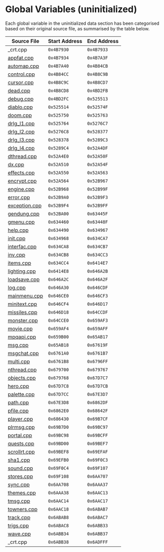 # Global Variables (uninitialized)

Each global variable in the uninitialized data section has been categorised based on their original source file, as summarised by the table below.

| Source File                     | Start Address | End Address |
|---------------------------------|---------------|-------------|
| _crt.cpp                        | `0x4B7930`    | `0x4B7933`  |
| [appfat.cpp](appfat.md)         | `0x4B7934`    | `0x4B7A3F`  |
| [automap.cpp](automap.md)       | `0x4B7A40`    | `0x4B84CB`  |
| [control.cpp](control.md)       | `0x4B84CC`    | `0x4B8C9B`  |
| [cursor.cpp](cursor.md)         | `0x4B8C9C`    | `0x4B8CD7`  |
| [dead.cpp](dead.md)             | `0x4B8CD8`    | `0x4BD2FB`  |
| [debug.cpp](debug.md)           | `0x4BD2FC`    | `0x525513`  |
| [diablo.cpp](diablo.md)         | `0x525514`    | `0x52574F`  |
| [doom.cpp](doom.md)             | `0x525750`    | `0x525763`  |
| [drlg_l1.cpp](drlg_l1.md)       | `0x525764`    | `0x5276C7`  |
| [drlg_l2.cpp](drlg_l2.md)       | `0x5276C8`    | `0x528377`  |
| [drlg_l3.cpp](drlg_l3.md)       | `0x528378`    | `0x5289C3`  |
| [drlg_l4.cpp](drlg_l4.md)       | `0x5289C4`    | `0x52A4DF`  |
| [dthread.cpp](dthread.md)       | `0x52A4E0`    | `0x52A50F`  |
| [dx.cpp](dx.md)                 | `0x52A510`    | `0x52A54F`  |
| [effects.cpp](effects.md)       | `0x52A550`    | `0x52A563`  |
| [encrypt.cpp](encrypt.md)       | `0x52A564`    | `0x52B967`  |
| [engine.cpp](engine.md)         | `0x52B968`    | `0x52B99F`  |
| [error.cpp](error.md)           | `0x52B9A0`    | `0x52B9F3`  |
| [exception.cpp](exception.md)   | `0x52B9F4`    | `0x52B9FF`  |
| [gendung.cpp](gendung.md)       | `0x52BA00`    | `0x63445F`  |
| [gmenu.cpp](gmenu.md)           | `0x634460`    | `0x63448F`  |
| [help.cpp](help.md)             | `0x634490`    | `0x634967`  |
| [init.cpp](init.md)             | `0x634968`    | `0x634CA7`  |
| [interfac.cpp](interfac.md)     | `0x634CA8`    | `0x634CB7`  |
| [inv.cpp](inv.md)               | `0x634CB8`    | `0x634CC3`  |
| [items.cpp](items.md)           | `0x634CC4`    | `0x6414E7`  |
| [lighting.cpp](lighting.md)     | `0x6414E8`    | `0x646A2B`  |
| [loadsave.cpp](loadsave.md)     | `0x646A2C`    | `0x646A2F`  |
| [log.cpp](log.md)               | `0x646A30`    | `0x646CDF`  |
| [mainmenu.cpp](mainmenu.md)     | `0x646CE0`    | `0x646CF3`  |
| [minitext.cpp](minitext.md)     | `0x646CF4`    | `0x646D17`  |
| [missiles.cpp](missiles.md)     | `0x646D18`    | `0x64CCDF`  |
| [monster.cpp](monster.md)       | `0x64CCE0`    | `0x659AF3`  |
| [movie.cpp](movie.md)           | `0x659AF4`    | `0x659AFF`  |
| [mpqapi.cpp](mpqapi.md)         | `0x659B00`    | `0x65AB17`  |
| [msg.cpp](msg.md)               | `0x65AB18`    | `0x67619F`  |
| [msgchat.cpp](msgchat.md)       | `0x6761A0`    | `0x6761B7`  |
| [multi.cpp](multi.md)           | `0x6761B8`    | `0x6796FF`  |
| [nthread.cpp](nthread.md)       | `0x679700`    | `0x679767`  |
| [objects.cpp](objects.md)       | `0x679768`    | `0x67D7C7`  |
| [hero.cpp](hero.md)             | `0x67D7C8`    | `0x67D7CB`  |
| [palette.cpp](palette.md)       | `0x67D7CC`    | `0x67E3D7`  |
| [path.cpp](path.md)             | `0x67E3D8`    | `0x6862DF`  |
| [pfile.cpp](pfile.md)           | `0x6862E0`    | `0x68642F`  |
| [player.cpp](player.md)         | `0x686430`    | `0x69B7CF`  |
| [plrmsg.cpp](plrmsg.md)         | `0x69B7D0`    | `0x69BC97`  |
| [portal.cpp](portal.md)         | `0x69BC98`    | `0x69BCFF`  |
| [quests.cpp](quests.md)         | `0x69BD00`    | `0x69BEF7`  |
| [scrollrt.cpp](scrollrt.md)     | `0x69BEF8`    | `0x69EFAF`  |
| [sha1.cpp](sha1.md)             | `0x69EFB0`    | `0x69F0C3`  |
| [sound.cpp](sound.md)           | `0x69F0C4`    | `0x69F107`  |
| [stores.cpp](stores.md)         | `0x69F108`    | `0x6AA707`  |
| [sync.cpp](sync.md)             | `0x6AA708`    | `0x6AAA37`  |
| [themes.cpp](themes.md)         | `0x6AAA38`    | `0x6AAC13`  |
| [tmsg.cpp](tmsg.md)             | `0x6AAC14`    | `0x6AAC17`  |
| [towners.cpp](towners.md)       | `0x6AAC18`    | `0x6ABAB7`  |
| [track.cpp](track.md)           | `0x6ABAB8`    | `0x6ABAC7`  |
| [trigs.cpp](trigs.md)           | `0x6ABAC8`    | `0x6ABB33`  |
| [wave.cpp](wave.md)             | `0x6ABB34`    | `0x6ABB37`  |
| _crt.cpp                        | `0x6ABB38`    | `0x6ADFFF`  |
